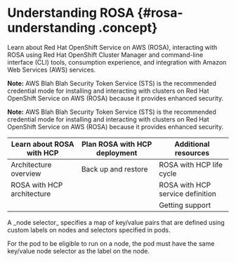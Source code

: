 # Understanding ROSA {#rosa-understanding .concept}

Learn about Red Hat OpenShift Service on AWS \(ROSA\), interacting with ROSA using Red Hat OpenShift Cluster Manager and command-line interface \(CLI\) tools, consumption experience, and integration with Amazon Web Services \(AWS\) services.

**Note:** AWS Blah Blah Security Token Service \(STS\) is the recommended credential mode for installing and interacting with clusters on Red Hat OpenShift Service on AWS \(ROSA\) because it provides enhanced security.

**Note:** AWS Blah Blah Security Token Service \(STS\) is the recommended credential mode for installing and interacting with clusters on Red Hat OpenShift Service on AWS \(ROSA\) because it provides enhanced security.

|Learn about ROSA with HCP|Plan ROSA with HCP deployment|Additional resources|
|-------------------------|-----------------------------|--------------------|
|Architecture overview|Back up and restore|ROSA with HCP life cycle|
|ROSA with HCP architecture| |ROSA with HCP service definition|
| | |Getting support|

A \_node selector\_ specifies a map of key/value pairs that are defined using custom labels on nodes and selectors specified in pods.

For the pod to be eligible to run on a node, the pod must have the same key/value node selector as the label on the node.

